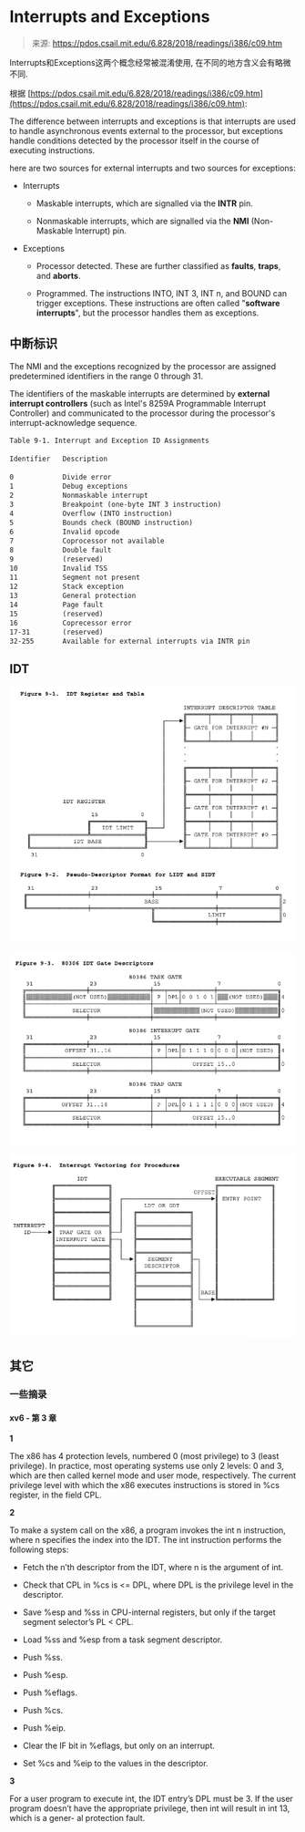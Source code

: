 # Interrupts and Exceptions

> 来源: https://pdos.csail.mit.edu/6.828/2018/readings/i386/c09.htm


Interrupts和Exceptions这两个概念经常被混淆使用, 在不同的地方含义会有略微不同.

根据 [https://pdos.csail.mit.edu/6.828/2018/readings/i386/c09.htm](https://pdos.csail.mit.edu/6.828/2018/readings/i386/c09.htm):

The difference between interrupts and exceptions is that interrupts are used to handle asynchronous events external to the processor, but exceptions handle conditions detected by the processor itself in the course of executing instructions. 

here are two sources for external interrupts and two sources for exceptions:

- Interrupts
  
    - Maskable interrupts, which are signalled via the **INTR** pin.
    
    - Nonmaskable interrupts, which are signalled via the **NMI** (Non-Maskable Interrupt) pin. 

- Exceptions
  
  - Processor detected. These are further classified as **faults**, **traps**, and **aborts**.
  
  - Programmed. The instructions INTO, INT 3, INT n, and BOUND can trigger exceptions. These instructions are often called "**software interrupts**", but the processor handles them as exceptions. 


## 中断标识

The NMI and the exceptions recognized by the processor are assigned predetermined identifiers in the range 0 through 31.

The identifiers of the maskable interrupts are determined by **external interrupt controllers** (such as Intel's 8259A Programmable Interrupt Controller) and communicated to the processor during the processor's interrupt-acknowledge sequence.

```
Table 9-1. Interrupt and Exception ID Assignments

Identifier   Description

0            Divide error
1            Debug exceptions
2            Nonmaskable interrupt
3            Breakpoint (one-byte INT 3 instruction)
4            Overflow (INTO instruction)
5            Bounds check (BOUND instruction)
6            Invalid opcode
7            Coprocessor not available
8            Double fault
9            (reserved)
10           Invalid TSS
11           Segment not present
12           Stack exception
13           General protection
14           Page fault
15           (reserved)
16           Coprecessor error
17-31        (reserved)
32-255       Available for external interrupts via INTR pin
```

## IDT


![](assets/idt-reg-and-table.png)

![](assets/idt-gate-descriptors.png)

![](assets/interrupt-vectoring.png)

## 其它

### 一些摘录


####  xv6 - 第 3 章

**1**

The x86 has 4 protection levels, numbered 0 (most privilege) to 3 (least privilege). In practice, most operating systems use only 2 levels: 0 and 3, which are then called kernel mode and user mode, respectively. The current privilege level with which the x86 executes instructions is stored in %cs register, in the field CPL.


**2**

To make a system call on the x86, a program invokes the int n instruction, where n specifies the index into the IDT. The int instruction performs the following steps:

- Fetch the n’th descriptor from the IDT, where n is the argument of int.

- Check that CPL in %cs is <= DPL, where DPL is the privilege level in the descriptor.

- Save %esp and %ss in CPU-internal registers, but only if the target segment selector’s PL < CPL.

- Load %ss and %esp from a task segment descriptor.

- Push %ss.

- Push %esp.

- Push %eflags.

- Push %cs.

- Push %eip.

- Clear the IF bit in %eflags, but only on an interrupt.

- Set %cs and %eip to the values in the descriptor.


**3**

For a user program to execute int, the IDT entry’s DPL must be 3. If the user program doesn’t have the appropriate privilege, then int will result in int 13, which is a gener- al protection fault.